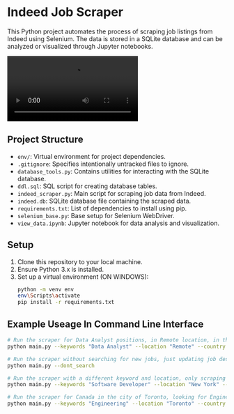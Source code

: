 # Indeed Job Scraper

This Python project automates the process of scraping job listings from Indeed using Selenium. The data is stored in a SQLite database and can be analyzed or visualized through Jupyter notebooks.

<video controls>
   <source src="demo/demo.mp4" type="video/mp4">
   Your browser does not support the video tag.
</video>


## Project Structure

- `env/`: Virtual environment for project dependencies.
- `.gitignore`: Specifies intentionally untracked files to ignore.
- `database_tools.py`: Contains utilities for interacting with the SQLite database.
- `ddl.sql`: SQL script for creating database tables.
- `indeed_scraper.py`: Main script for scraping job data from Indeed.
- `indeed.db`: SQLite database file containing the scraped data.
- `requirements.txt`: List of dependencies to install using pip.
- `selenium_base.py`: Base setup for Selenium WebDriver.
- `view_data.ipynb`: Jupyter notebook for data analysis and visualization.

## Setup

1. Clone this repository to your local machine.
2. Ensure Python 3.x is installed.
3. Set up a virtual environment (ON WINDOWS):
   ```bash
   python -m venv env
   env\Scripts\activate
   pip install -r requirements.txt

## Example Useage In Command Line Interface

```bash
# Run the scraper for Data Analyst positions, in Remote location, in the USA, sorted by date, scraping 5 pages
python main.py --keywords "Data Analyst" --location "Remote" --country USA --sort_by date --max_pages 5
```
```bash
# Run the scraper without searching for new jobs, just updating job descriptions for existing entries
python main.py --dont_search
```
```bash
# Run the scraper with a different keyword and location, only scraping 3 pages, without updating job descriptions
python main.py --keywords "Software Developer" --location "New York" --country USA --sort_by relevance --max_pages 3 --dont_update_job_descriptions
```
```bash
# Run the scraper for Canada in the city of Toronto, looking for Engineering positions, sorting by relevance
python main.py --keywords "Engineering" --location "Toronto" --country CANADA --sort_by relevance --max_pages 2
```